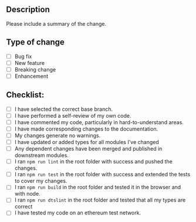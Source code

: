 <!-- 

Release PR: 

1. Create the desired compare view 
   (e.g.: https://github.com/ethereum/web3.js/compare/2.x...1.x)

2. Add the template query to the URL "?template=release.md" 
   (e.g.: https://github.com/ethereum/web3.js/compare/2.x...1.x?template=release.md)
   
3. Press "Create pull request"

-->

## Description

Please include a summary of the change.

<!--- 

Optional if an issue is fixed:
Fixes #(issue)
-->

## Type of change

<!--- Please delete options that are not relevant. -->

- [ ] Bug fix 
- [ ] New feature 
- [ ] Breaking change
- [ ] Enhancement

## Checklist:

- [ ] I have selected the correct base branch.
- [ ] I have performed a self-review of my own code.
- [ ] I have commented my code, particularly in hard-to-understand areas.
- [ ] I have made corresponding changes to the documentation.
- [ ] My changes generate no warnings.
- [ ] I have updated or added types for all modules I've changed
- [ ] Any dependent changes have been merged and published in downstream modules.
- [ ] I ran ```npm run lint``` in the root folder with success and pushed the changes.
- [ ] I ran ```npm run test``` in the root folder with success and extended the tests to cover my changes.
- [ ] I ran ```npm run build``` in the root folder and tested it in the browser and with node.
- [ ] I ran ```npm run dtslint``` in the root folder and tested that all my types are correct
- [ ] I have tested my code on an ethereum test network.

